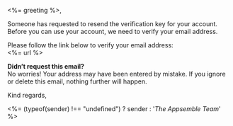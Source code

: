 <!--
subject=Confirm account registration
-->

<%= greeting %>,

Someone has requested to resend the verification key for your account.  
Before you can use your account, we need to verify your email address.

Please follow the link below to verify your email address:  
<%= url %>

**Didn’t request this email?**  
No worries! Your address may have been entered by mistake. If you ignore or delete this email,
nothing further will happen.

Kind regards,

<%= (typeof(sender) !== "undefined") ? sender : '_The Appsemble Team_' %>
